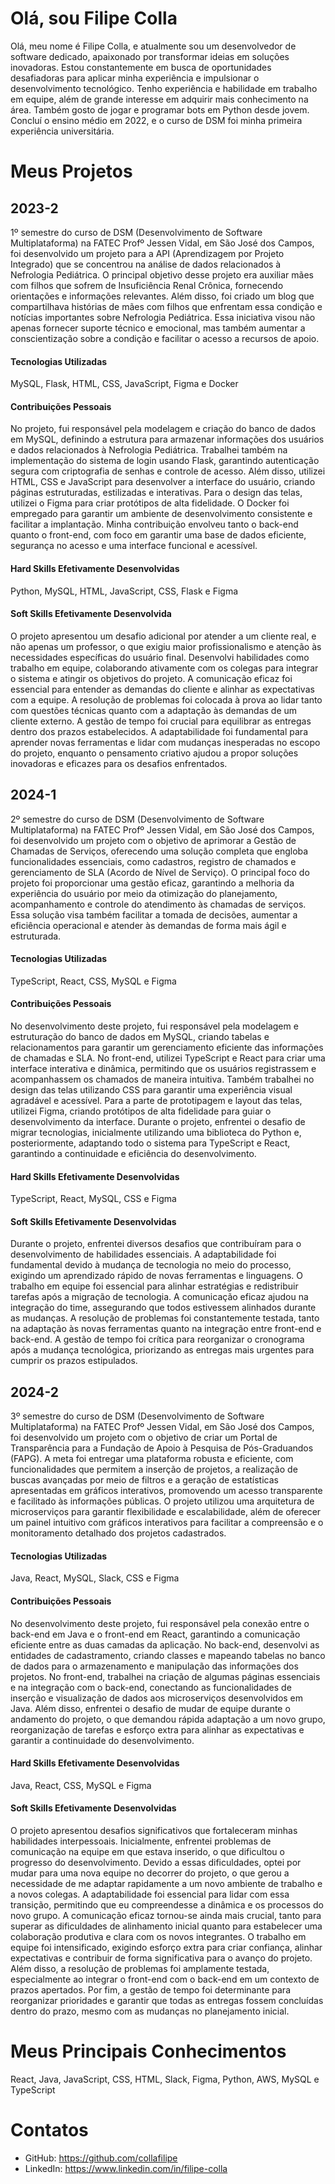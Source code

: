 # Olá, sou Filipe Colla
Olá, meu nome é Filipe Colla, e atualmente sou um desenvolvedor de software dedicado, apaixonado por transformar ideias em soluções inovadoras. Estou constantemente em busca de oportunidades desafiadoras para aplicar minha experiência e impulsionar o desenvolvimento tecnológico. Tenho experiência e habilidade em trabalho em equipe, além de grande interesse em adquirir mais conhecimento na área. Também gosto de jogar e programar bots em Python desde jovem. Concluí o ensino médio em 2022, e o curso de DSM foi minha primeira experiência universitária.

# Meus Projetos

## 2023-2
1º semestre do curso de DSM (Desenvolvimento de Software Multiplataforma) na FATEC Profº Jessen Vidal, em São José dos Campos, foi desenvolvido um projeto para a API (Aprendizagem por Projeto Integrado) que se concentrou na análise de dados relacionados à Nefrologia Pediátrica. O principal objetivo desse projeto era auxiliar mães com filhos que sofrem de Insuficiência Renal Crônica, fornecendo orientações e informações relevantes. Além disso, foi criado um blog que compartilhava histórias de mães com filhos que enfrentam essa condição e notícias importantes sobre Nefrologia Pediátrica. Essa iniciativa visou não apenas fornecer suporte técnico e emocional, mas também aumentar a conscientização sobre a condição e facilitar o acesso a recursos de apoio.

#### Tecnologias Utilizadas
MySQL, Flask, HTML, CSS, JavaScript, Figma e Docker

#### Contribuições Pessoais
No projeto, fui responsável pela modelagem e criação do banco de dados em MySQL, definindo a estrutura para armazenar informações dos usuários e dados relacionados à Nefrologia Pediátrica. Trabalhei também na implementação do sistema de login usando Flask, garantindo autenticação segura com criptografia de senhas e controle de acesso. Além disso, utilizei HTML, CSS e JavaScript para desenvolver a interface do usuário, criando páginas estruturadas, estilizadas e interativas. Para o design das telas, utilizei o Figma para criar protótipos de alta fidelidade. O Docker foi empregado para garantir um ambiente de desenvolvimento consistente e facilitar a implantação. Minha contribuição envolveu tanto o back-end quanto o front-end, com foco em garantir uma base de dados eficiente, segurança no acesso e uma interface funcional e acessível.

#### Hard Skills Efetivamente Desenvolvidas
Python, MySQL, HTML, JavaScript, CSS, Flask e Figma

#### Soft Skills Efetivamente Desenvolvida
O projeto apresentou um desafio adicional por atender a um cliente real, e não apenas um professor, o que exigiu maior profissionalismo e atenção às necessidades específicas do usuário final. Desenvolvi habilidades como trabalho em equipe, colaborando ativamente com os colegas para integrar o sistema e atingir os objetivos do projeto. A comunicação eficaz foi essencial para entender as demandas do cliente e alinhar as expectativas com a equipe. A resolução de problemas foi colocada à prova ao lidar tanto com questões técnicas quanto com a adaptação às demandas de um cliente externo. A gestão de tempo foi crucial para equilibrar as entregas dentro dos prazos estabelecidos. A adaptabilidade foi fundamental para aprender novas ferramentas e lidar com mudanças inesperadas no escopo do projeto, enquanto o pensamento criativo ajudou a propor soluções inovadoras e eficazes para os desafios enfrentados.

## 2024-1
2º semestre do curso de DSM (Desenvolvimento de Software Multiplataforma) na FATEC Profº Jessen Vidal, em São José dos Campos, foi desenvolvido um projeto com o objetivo de aprimorar a Gestão de Chamadas de Serviços, oferecendo uma solução completa que engloba funcionalidades essenciais, como cadastros, registro de chamados e gerenciamento de SLA (Acordo de Nível de Serviço). O principal foco do projeto foi proporcionar uma gestão eficaz, garantindo a melhoria da experiência do usuário por meio da otimização do planejamento, acompanhamento e controle do atendimento às chamadas de serviços. Essa solução visa também facilitar a tomada de decisões, aumentar a eficiência operacional e atender às demandas de forma mais ágil e estruturada.

#### Tecnologias Utilizadas
TypeScript, React, CSS, MySQL e Figma

#### Contribuições Pessoais
No desenvolvimento deste projeto, fui responsável pela modelagem e estruturação do banco de dados em MySQL, criando tabelas e relacionamentos para garantir um gerenciamento eficiente das informações de chamadas e SLA. No front-end, utilizei TypeScript e React para criar uma interface interativa e dinâmica, permitindo que os usuários registrassem e acompanhassem os chamados de maneira intuitiva. Também trabalhei no design das telas utilizando CSS para garantir uma experiência visual agradável e acessível. Para a parte de prototipagem e layout das telas, utilizei Figma, criando protótipos de alta fidelidade para guiar o desenvolvimento da interface. Durante o projeto, enfrentei o desafio de migrar tecnologias, inicialmente utilizando uma biblioteca do Python e, posteriormente, adaptando todo o sistema para TypeScript e React, garantindo a continuidade e eficiência do desenvolvimento.

#### Hard Skills Efetivamente Desenvolvidas
TypeScript, React, MySQL, CSS e Figma

#### Soft Skills Efetivamente Desenvolvidas
Durante o projeto, enfrentei diversos desafios que contribuíram para o desenvolvimento de habilidades essenciais. A adaptabilidade foi fundamental devido à mudança de tecnologia no meio do processo, exigindo um aprendizado rápido de novas ferramentas e linguagens. O trabalho em equipe foi essencial para alinhar estratégias e redistribuir tarefas após a migração de tecnologia. A comunicação eficaz ajudou na integração do time, assegurando que todos estivessem alinhados durante as mudanças. A resolução de problemas foi constantemente testada, tanto na adaptação às novas ferramentas quanto na integração entre front-end e back-end. A gestão de tempo foi crítica para reorganizar o cronograma após a mudança tecnológica, priorizando as entregas mais urgentes para cumprir os prazos estipulados.

## 2024-2
3º semestre do curso de DSM (Desenvolvimento de Software Multiplataforma) na FATEC Profº Jessen Vidal, em São José dos Campos, foi desenvolvido um projeto com o objetivo de criar um Portal de Transparência para a Fundação de Apoio à Pesquisa de Pós-Graduandos (FAPG). A meta foi entregar uma plataforma robusta e eficiente, com funcionalidades que permitem a inserção de projetos, a realização de buscas avançadas por meio de filtros e a geração de estatísticas apresentadas em gráficos interativos, promovendo um acesso transparente e facilitado às informações públicas. O projeto utilizou uma arquitetura de microserviços para garantir flexibilidade e escalabilidade, além de oferecer um painel intuitivo com gráficos interativos para facilitar a compreensão e o monitoramento detalhado dos projetos cadastrados.

#### Tecnologias Utilizadas
Java, React, MySQL, Slack, CSS e Figma

#### Contribuições Pessoais
No desenvolvimento deste projeto, fui responsável pela conexão entre o back-end em Java e o front-end em React, garantindo a comunicação eficiente entre as duas camadas da aplicação. No back-end, desenvolvi as entidades de cadastramento, criando classes e mapeando tabelas no banco de dados para o armazenamento e manipulação das informações dos projetos. No front-end, trabalhei na criação de algumas páginas essenciais e na integração com o back-end, conectando as funcionalidades de inserção e visualização de dados aos microserviços desenvolvidos em Java. Além disso, enfrentei o desafio de mudar de equipe durante o andamento do projeto, o que demandou rápida adaptação a um novo grupo, reorganização de tarefas e esforço extra para alinhar as expectativas e garantir a continuidade do desenvolvimento.

#### Hard Skills Efetivamente Desenvolvidas
Java, React, CSS, MySQL e Figma

#### Soft Skills Efetivamente Desenvolvidas
O projeto apresentou desafios significativos que fortaleceram minhas habilidades interpessoais. Inicialmente, enfrentei problemas de comunicação na equipe em que estava inserido, o que dificultou o progresso do desenvolvimento. Devido a essas dificuldades, optei por mudar para uma nova equipe no decorrer do projeto, o que gerou a necessidade de me adaptar rapidamente a um novo ambiente de trabalho e a novos colegas. A adaptabilidade foi essencial para lidar com essa transição, permitindo que eu compreendesse a dinâmica e os processos do novo grupo. A comunicação eficaz tornou-se ainda mais crucial, tanto para superar as dificuldades de alinhamento inicial quanto para estabelecer uma colaboração produtiva e clara com os novos integrantes. O trabalho em equipe foi intensificado, exigindo esforço extra para criar confiança, alinhar expectativas e contribuir de forma significativa para o avanço do projeto. Além disso, a resolução de problemas foi amplamente testada, especialmente ao integrar o front-end com o back-end em um contexto de prazos apertados. Por fim, a gestão de tempo foi determinante para reorganizar prioridades e garantir que todas as entregas fossem concluídas dentro do prazo, mesmo com as mudanças no planejamento inicial.

# Meus Principais Conhecimentos
React, Java, JavaScript, CSS, HTML, Slack, Figma, Python, AWS, MySQL e TypeScript

# Contatos
- GitHub: https://github.com/collafilipe
- LinkedIn: https://www.linkedin.com/in/filipe-colla
